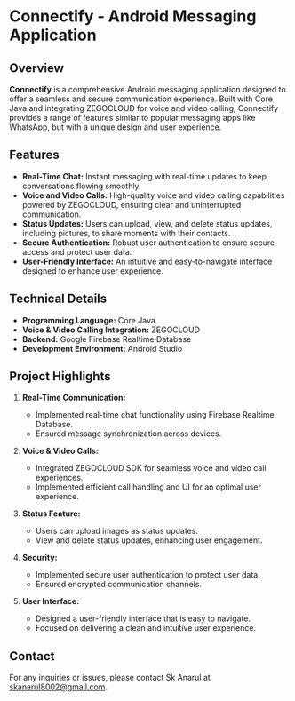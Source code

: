 # Connectify - Android Messaging Application

## Overview

**Connectify** is a comprehensive Android messaging application designed to offer a seamless and secure communication experience. Built with Core Java and integrating ZEGOCLOUD for voice and video calling, Connectify provides a range of features similar to popular messaging apps like WhatsApp, but with a unique design and user experience.

## Features

- **Real-Time Chat:** Instant messaging with real-time updates to keep conversations flowing smoothly.
- **Voice and Video Calls:** High-quality voice and video calling capabilities powered by ZEGOCLOUD, ensuring clear and uninterrupted communication.
- **Status Updates:** Users can upload, view, and delete status updates, including pictures, to share moments with their contacts.
- **Secure Authentication:** Robust user authentication to ensure secure access and protect user data.
- **User-Friendly Interface:** An intuitive and easy-to-navigate interface designed to enhance user experience.

## Technical Details

- **Programming Language:** Core Java
- **Voice & Video Calling Integration:** ZEGOCLOUD
- **Backend:** Google Firebase Realtime Database
- **Development Environment:** Android Studio

## Project Highlights

1. **Real-Time Communication:**
   - Implemented real-time chat functionality using Firebase Realtime Database.
   - Ensured message synchronization across devices.

2. **Voice & Video Calls:**
   - Integrated ZEGOCLOUD SDK for seamless voice and video call experiences.
   - Implemented efficient call handling and UI for an optimal user experience.

3. **Status Feature:**
   - Users can upload images as status updates.
   - View and delete status updates, enhancing user engagement.

4. **Security:**
   - Implemented secure user authentication to protect user data.
   - Ensured encrypted communication channels.

5. **User Interface:**
   - Designed a user-friendly interface that is easy to navigate.
   - Focused on delivering a clean and intuitive user experience.


## Contact

For any inquiries or issues, please contact Sk Anarul at skanarul8002@gmail.com.
